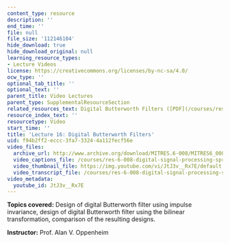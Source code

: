 ```yaml
---
content_type: resource
description: ''
end_time: ''
file: null
file_size: '112146104'
hide_download: true
hide_download_original: null
learning_resource_types:
- Lecture Videos
license: https://creativecommons.org/licenses/by-nc-sa/4.0/
ocw_type: ''
optional_tab_title: ''
optional_text: ''
parent_title: Video Lectures
parent_type: SupplementalResourceSection
related_resources_text: Digital Butterworth Filters ([PDF](/courses/res-6-008-digital-signal-processing-spring-2011/resources/mitres_6_008s11_lec16-1))
resource_index_text: ''
resourcetype: Video
start_time: ''
title: 'Lecture 16: Digital Butterworth Filters'
uid: f94b2ff2-eccc-3fa7-3324-4a112fecf56e
video_files:
  archive_url: http://www.archive.org/download/MITRES.6-008/MITRES6_008_lec16_300k.mp4
  video_captions_file: /courses/res-6-008-digital-signal-processing-spring-2011/7c1cf3ff67ec5da2a9cc3b115360997c_JtJ3v__Rx7E.vtt
  video_thumbnail_file: https://img.youtube.com/vi/JtJ3v__Rx7E/default.jpg
  video_transcript_file: /courses/res-6-008-digital-signal-processing-spring-2011/db508ceb9cd89ae472accb8bf4d4f687_JtJ3v__Rx7E.pdf
video_metadata:
  youtube_id: JtJ3v__Rx7E
---
```


**Topics covered:** Design of digital Butterworth filter using impulse invariance, design of digital Butterworth filter using the bilinear transformation, comparison of the resulting designs.

**Instructor:** Prof. Alan V. Oppenheim


